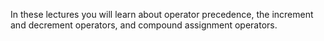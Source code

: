 In these lectures you will learn about operator precedence, the increment and decrement operators, and compound assignment operators.